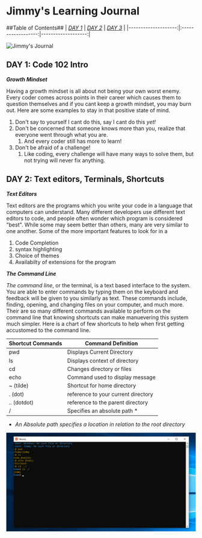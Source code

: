 # Jimmy's Learning Journal 

##Table of Contents##
| [*DAY 1*](index.md) | [*DAY 2*](day2.md) | [*DAY 3*](day3.md) |
|--------------------:|:------------------:|-------------------:|

![Jimmy's Journal](https://4.bp.blogspot.com/-Jdmgx-37bHk/UlF-agsVnqI/AAAAAAAABGY/MSAk71Ifp_c/s1600/open+journals.jpg)

## DAY 1: Code 102 Intro

_**Growth Mindset**_

Having a growth mindset is all about not being your own worst enemy. Every coder comes across points in their career which causes them to question themselves and if you cant keep a growth mindset, you may burn out. Here are some examples to stay in that positive state of mind.

1. Don't say to yourself I cant do this, say I cant do this _yet!_
1. Don't be concerned that someone knows more than you, realize that everyone went through what you are.
    1. And every coder still has more to learn!
1. Don't be afraid of a challenge!
    1. Like coding, every challenge will have many ways to solve them, but not trying will never fix anything.

## DAY 2: Text editors, Terminals, Shortcuts

_**Text Editors**_

Text editors are the programs which you write your code in a language that computers can understand. Many different developers use different text editors to code, and people often wonder which program is considered "best". While some may seem better than others, many are very similar  to one another. Some of the more important features to look for in a 

1. Code Completion
2. syntax highlighting
3. Choice of themes
4. Availabilty of extensions for the program

_**The Command Line**_

_The command line_, or the terminal, is a text based interface to the system. You are able to enter commands by typing them on the keyboard and feedback will be given to you similarly as text. These commands include, finding, opening, and changing files on your computer, and much more. Their are so many different commands available to perform on the command line that knowing shortcuts can make manuevering this system much simpler. Here is a chart of few shortcuts to help when first getting accustomed to the command line.


| Shortcut Commands | Command Definition                  |
|-------------------|-------------------------------------|
| pwd               | Displays Current Directory          |
| ls                | Displays context of directory       |
| cd                | Changes directory or files          |
| echo              | Command used to display message     |
| ~ (tilde)         | Shortcut for home directory         |
| . (dot)           | reference to your current directory |
| .. (dotdot)       | reference to the parent directory   |
| /                 | Specifies an absolute path       *  |


* *An Absolute path specifies a location in relation to the root directory*



![Example Code](https://raw.githubusercontent.com/Jamesrbucy/Jamesrbucy.github.io/master/Screenshot%20(3).png)

